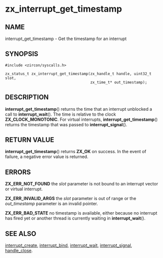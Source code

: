 # zx_interrupt_get_timestamp

## NAME

interrupt_get_timestamp - Get the timestamp for an interrupt

## SYNOPSIS

```
#include <zircon/syscalls.h>

zx_status_t zx_interrupt_get_timestamp(zx_handle_t handle, uint32_t slot,
                                       zx_time_t* out_timestamp);

```

## DESCRIPTION

**interrupt_get_timestamp**() returns the time that an interrupt unblocked
a call to **interrupt_wait**().
The time is relative to the clock **ZX_CLOCK_MONOTONIC**.
For virtual interrupts, **interrupt_get_timestamp**() returns the timestamp
that was passed to **interrupt_signal**().

## RETURN VALUE

**interrupt_get_timestamp**() returns **ZX_OK** on success. In the event
of failure, a negative error value is returned.

## ERRORS

**ZX_ERR_NOT_FOUND** the *slot* parameter is not bound to an interrupt vector or virtual interrupt.

**ZX_ERR_INVALID_ARGS** the *slot* parameter is out of range or the *out_timestamp*
parameter is an invalid pointer.

**ZX_ERR_BAD_STATE** no timestamp is available, either because no interrupt has fired yet
or another thread is currently waiting in **interrupt_wait**().

## SEE ALSO

[interrupt_create](interrupt_create.md),
[interrupt_bind](interrupt_bind.md),
[interrupt_wait](interrupt_wait.md),
[interrupt_signal](interrupt_signal.md),
[handle_close](handle_close.md).
